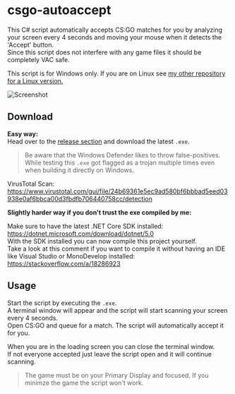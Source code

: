 # csgo-autoaccept
This C# script automatically accepts CS:GO matches for you by analyzing your screen every 4 seconds and moving your mouse when it detects the 'Accept' button.  
Since this script does not interfere with any game files it should be completely VAC safe.  

This script is for Windows only. If you are on Linux see [my other repository for a Linux version.](https://github.com/HerrEurobeat/csgo-autoaccept-cpp)  

![Screenshot](https://raw.githubusercontent.com/HerrEurobeat/csgo-autoaccept/master/.github/img/showcase.png)  


## Download
**Easy way:**  
Head over to the [release section](https://github.com/HerrEurobeat/csgo-autoaccept/releases/latest) and download the latest `.exe`.  
  
  
> Be aware that the Windows Defender likes to throw false-positives. While testing this `.exe` got flagged as a trojan multiple times even when building it directly on Windows.  
  
VirusTotal Scan: https://www.virustotal.com/gui/file/24b69361e5ec9ad580bf6bbbad5eed03938e0af6bbca00d3fbdfb706440758cc/detection  


**Slightly harder way if you don't trust the exe compiled by me:**  

Make sure to have the latest .NET Core SDK installed: https://dotnet.microsoft.com/download/dotnet/5.0  
With the SDK installed you can now compile this project yourself.  
Take a look at this comment if you want to compile it without having an IDE like Visual Studio or MonoDevelop installed: https://stackoverflow.com/a/18286923  
  
  
## Usage  
Start the script by executing the `.exe`.  
A terminal window will appear and the script will start scanning your screen every 4 seconds.  
Open CS:GO and queue for a match. The script will automatically accept it for you.  
  
When you are in the loading screen you can close the terminal window.  
If not everyone accepted just leave the script open and it will continue scanning.  

> The game must be on your Primary Display and focused. If you minimze the game the script won't work.  
